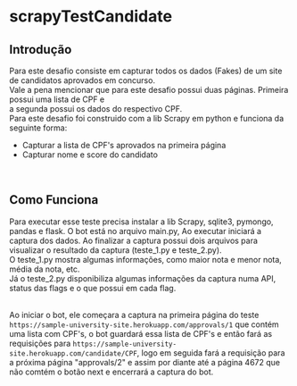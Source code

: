 # scrapyTestCandidate
<h2>Introdução</h2>
Para este desafio consiste em capturar todos os dados (Fakes) de um site de candidatos aprovados em concurso.<br>
Vale a pena mencionar que para este desafio possui duas páginas. Primeira possui uma lista de CPF e<br>
a segunda possui os dados do respectivo CPF.<br>
Para este desafio foi construido com a lib Scrapy em python e funciona da seguinte forma:<br>

* Capturar a lista de CPF's aprovados na primeira página
* Capturar nome e score do candidato
    
<br>
<h2>Como Funciona</h2>
Para executar esse teste precisa instalar a lib Scrapy, sqlite3, pymongo, pandas e flask.
O bot está no arquivo main.py, Ao executar iniciará a captura dos dados. Ao finalizar a captura
possui dois arquivos para visualizar o resultado da captura (teste_1.py e teste_2.py). <br>
O teste_1.py mostra algumas informações, como maior nota e menor nota, média da nota, etc.<br>
Já o teste_2.py disponibiliza algumas informações da captura numa API, status das flags e o que possui
em cada flag.<br>
<br>

Ao iniciar o bot, ele começara a captura na primeira página do teste `https://sample-university-site.herokuapp.com/approvals/1`
que contém uma lista com CPF's, o bot guardará essa lista de CPF's e então fará as requisições para
`https://sample-university-site.herokuapp.com/candidate/CPF`, logo em seguida fará a requisição 
para a próxima página "approvals/2" e assim por diante até a página 4672 que não comtém o botão next
e encerrará a captura do bot.<br>
<br>
